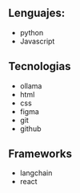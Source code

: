 ## Lenguajes:
- python
- Javascript

## Tecnologias
- ollama
- html
- css
- figma
- git
- github

## Frameworks
- langchain
- react
